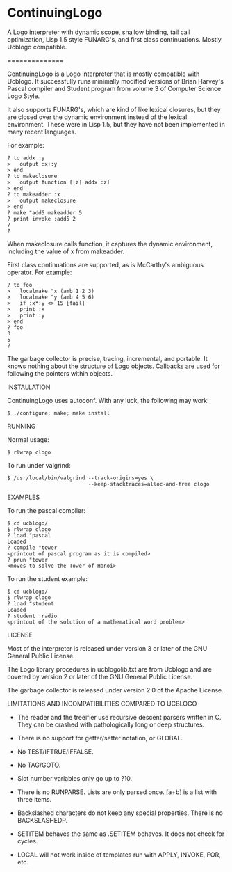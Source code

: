 ContinuingLogo
==============

A Logo interpreter with dynamic scope, shallow binding, tail call
optimization, Lisp 1.5 style FUNARG's, and first class continuations.
Mostly Ucblogo compatible.

==============


ContinuingLogo is a Logo interpreter that is mostly compatible with
Ucblogo.  It successfully runs minimally modified versions of 
Brian Harvey's Pascal compiler and Student program from volume 3 of
Computer Science Logo Style.

It also supports FUNARG's, which are kind of like lexical closures,
but they are closed over the dynamic environment instead of the
lexical environment.  These were in Lisp 1.5, but they have not
been implemented in many recent languages.

For example:

    ? to addx :y
    >   output :x+:y
    > end
    ? to makeclosure
    >   output function [[z] addx :z]
    > end
    ? to makeadder :x
    >   output makeclosure
    > end
    ? make "add5 makeadder 5
    ? print invoke :add5 2
    7
    ?

When makeclosure calls function, it captures the dynamic environment,
including the value of x from makeadder.

First class continuations are supported, as is McCarthy's ambiguous
operator.  For example:

    ? to foo
    >   localmake "x (amb 1 2 3)
    >   localmake "y (amb 4 5 6)
    >   if :x*:y <> 15 [fail]
    >   print :x
    >   print :y
    > end
    ? foo
    3
    5
    ?

The garbage collector is precise, tracing, incremental, and portable.
It knows nothing about the structure of Logo objects.  Callbacks
are used for following the pointers within objects.

INSTALLATION

ContinuingLogo uses autoconf.  With any luck, the following may work:

    $ ./configure; make; make install

RUNNING

Normal usage:

    $ rlwrap clogo

To run under valgrind:

    $ /usr/local/bin/valgrind --track-origins=yes \
                              --keep-stacktraces=alloc-and-free clogo

EXAMPLES

To run the pascal compiler:

    $ cd ucblogo/
    $ rlwrap clogo
    ? load "pascal
    Loaded
    ? compile "tower
    <printout of pascal program as it is compiled>
    ? prun "tower
    <moves to solve the Tower of Hanoi>

To run the student example:

    $ cd ucblogo/
    $ rlwrap clogo
    ? load "student
    Loaded
    ? student :radio
    <printout of the solution of a mathematical word problem>

LICENSE

Most of the interpreter is released under version 3 or later of the GNU
General Public License.

The Logo library procedures in ucblogolib.txt are from Ucblogo and
are covered by version 2 or later of the GNU General Public License.

The garbage collector is released under version 2.0 of the Apache
License.

LIMITATIONS AND INCOMPATIBILITIES COMPARED TO UCBLOGO

* The reader and the treeifier use recursive descent parsers written in
  C.  They can be crashed with pathologically long or deep structures.

* There is no support for getter/setter notation, or GLOBAL.

* No TEST/IFTRUE/IFFALSE.

* No TAG/GOTO.

* Slot number variables only go up to ?10.

* There is no RUNPARSE.  Lists are only parsed once.  [a+b] is a list with
  three items.

* Backslashed characters do not keep any special properties.  There is no
  BACKSLASHEDP.

* SETITEM behaves the same as .SETITEM behaves.  It does not check for cycles.

* LOCAL will not work inside of templates run with APPLY, INVOKE, FOR, etc.


